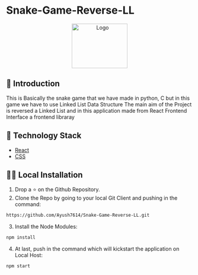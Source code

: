 # Snake-Game-Reverse-LL


<p align="center">
  <a href="https://github.com/Ayush7614/Snake-Game-Reverse-LL">
    <img src="https://www.freepik.com/premium-vector/logo-illustration-snake-gradient-colorful-style_12743414.htm#page=1&query=snake%20logo&position=5" alt="Logo" width="150" height="120">
  </a>
  
  ## 📌 Introduction
  
This is Basically the snake game that we have made in python, C but in this game we have to use Linked List Data Structure The main aim of the Project is reversed a Linked List and in this application made from React Frontend Interface a frontend libraray

  ## 🏁 Technology Stack

* [React](https://reactjs.org/)
* [CSS](https://en.wikipedia.org/wiki/Cascading_Style_Sheets)

## 🏃‍♂️ Local Installation

1. Drop a ⭐ on the Github Repository. 
2. Clone the Repo by going to your local Git Client and pushing in the command: 

```sh
https://github.com/Ayush7614/Snake-Game-Reverse-LL.git
```

3. Install the Node Modules: 
```sh
npm install
```

4. At last, push in the command which will kickstart the application on Local Host:
```sh
npm start
```

